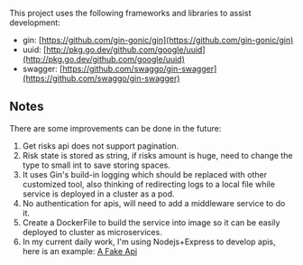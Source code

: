 This project uses the following frameworks and libraries to assist development:

- gin: [https://github.com/gin-gonic/gin](https://github.com/gin-gonic/gin)
- uuid: [http://pkg.go.dev/github.com/google/uuid](http://pkg.go.dev/github.com/google/uuid)
- swagger: [https://github.com/swaggo/gin-swagger](https://github.com/swaggo/gin-swagger)

## Notes

There are some improvements can be done in the future:

1. Get risks api does not support pagination.
2. Risk state is stored as string, if risks amount is huge, need to change the type to small int to save storing spaces.
3. It uses Gin's build-in logging which should be replaced with other customized tool, also thinking of redirecting logs to a local file while service is deployed in a cluster as a pod.
4. No authentication for apis, will need to add a middleware service to do it.
5. Create a DockerFile to build the service into image so it can be easily deployed to cluster as microservices.
6. In my current daily work, I'm using Nodejs+Express to develop apis, here is an example: [A Fake Api](https://gist.github.com/dongdongjssy/5008e4db3fdd2e5d12d763c461d36fa2)
